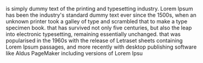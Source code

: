 is simply dummy text of the printing and typesetting industry. Lorem Ipsum has been the industry's 
standard dummy text ever since the 1500s, when an unknown printer took a galley of type and scrambled that 
to make a type specimen book. that has survived not only five centuries, but also the leap into electronic 
typesetting, remaining essentially unchanged. that was popularised in the 1960s with the release of 
Letraset sheets containing Lorem Ipsum passages, and more recently with desktop publishing software like 
Aldus PageMaker including versions of Lorem Ipsu